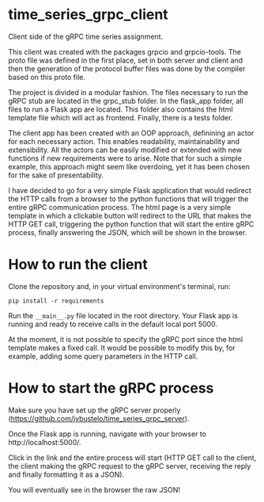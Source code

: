 # time_series_grpc_client
Client side of the gRPC time series assignment.

This client was created with the packages grpcio and grpcio-tools. The proto file was defined in the first place, set in both server and client and then the generation of the protocol buffer files was done by the compiler based on this proto file.

The project is divided in a modular fashion. The files necessary to run the gRPC stub are located in the grpc_stub folder. In the flask_app folder, all files to run a Flask app are located. This folder also contains the html template file which will act as frontend. Finally, there is a tests folder.

The client app has been created with an OOP approach, definining an actor for each necessary action. This enables readability, maintainability and extensibility. All the actors can be easily modified or extended with new functions if new requirements were to arise. Note that for such a simple example, this approach might seem like overdoing, yet it has been chosen for the sake of presentability.

I have decided to go for a very simple Flask application that would redirect the HTTP calls from a browser to the python functions that will trigger the entire gRPC communication process. The html page is a very simple template in which a clickable button will redirect to the URL that makes the HTTP GET call, triggering the python function that will start the entire gRPC process, finally answering the JSON, which will be shown in the browser.

# How to run the client
Clone the repository and, in your virtual environment's terminal, run:

```pip install -r requirements```

Run the ```__main__.py``` file located in the root directory. Your Flask app is running and ready to receive calls in the default local port 5000.

At the moment, it is not possible to specify the gRPC port since the html template makes a fixed call. It would be possible to modify this by, for example, adding some query parameters in the HTTP call.

# How to start the gRPC process
Make sure you have set up the gRPC server properly (https://github.com/jvbustelo/time_series_grpc_server).

Once the Flask app is running, navigate with your browser to http://localhost:5000/. 

Click in the link and the entire process will start (HTTP GET call to the client, the client making the gRPC request
 to the gRPC server, receiving the reply and finally formatting it as a JSON).
 
 You will eventually see in the browser the raw JSON!
